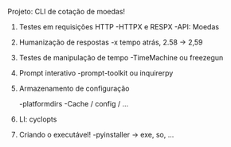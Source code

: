 Projeto: CLI de cotação de moedas!

1. Testes em requisições HTTP
    -HTTPX e RESPX
    -API: Moedas

2. Humanização de respostas
    -x tempo atrás, 2.58 -> 2,59

3. Testes de manipulação de tempo
    -TimeMachine ou freezegun

4. Prompt interativo
    -prompt-toolkit ou inquirerpy

5. Armazenamento de configuração

    -platformdirs
    -Cache / config / ...

6. LI: cyclopts

7. Criando o executável!
    -pyinstaller -> exe, so, ...
